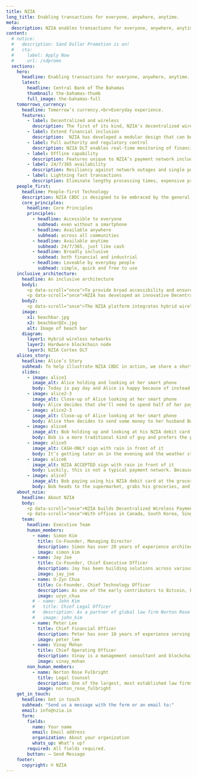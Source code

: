 ```yaml
---
title: NZIA
long_title: Enabling transactions for everyone, anywhere, anytime.
meta:
  description: NZIA enables transactions for everyone, anywhere, anytime.
content:
  # notice:
  #   description: Sand Dollar Promotion is on!
  #   cta:
  #     label: Apply Now
  #     url: /sdpromo
  sections:
    hero:
      headline: Enabling transactions for everyone, anywhere, anytime.
      latest:
        headline: Central Bank of The Bahamas
        thumbnail: the-bahamas-thumb
        full_image: the-bahamas-full
    tomorrows_currency:
      headline: Tomorrow’s currency.<br>Everyday experience.
      features:
        - label: Decentralized and wireless
          description: The first of its kind, NZIA’s decentralized wireless payment system provides an alternate payment infrastructure for CBDC that augments existing payment networks.
        - label: Extend financial inclusion
          description:  NZIA has developed a modular design that can be customized to meet regional needs ranging from highly dense urban cities to sparse rural towns and villages.
        - label: Full authority and regulatory control
          description: NZIA DLT enables real-time monitoring of financial activity between regulators and regulated entities, by the central bank.
        - label: Offline capability
          description: Features unique to NZIA’s payment network include offline capability to allow users without mobile wallets to transact with CBDC.
        - label: 24/7/365 availability
          description: Resiliency against network outages and single points of failure for 24/7/365 availability, with an alternative decentralized payment network ancillary to existing centralized networks.
        - label: Lightning fast transactions
          description: Eliminate lengthy processing times, expensive processing fees and intermediaries, for lightning fast transactions across domestic retail and cross border rails.
    people_first:
      headline: People-first Technology
      description: NZIA CBDC is designed to be embraced by the general population and eventually become as ubiquitous as cash, and tailored to the social and geographical characteristics unique to each region.
      core_principles:
        headline: Core Principles
        principles:
          - headline: Accessible to everyone
            subhead: even without a smartphone
          - headline: Available anywhere
            subhead: across all communities
          - headline: Available anytime
            subhead: 24/7/365, just like cash
          - headline: Broadly inclusive
            subhead: both financial and industrial
          - headline: Loveable by everyday people
            subhead: simple, quick and free to use
    inclusive_architecture:
      headline: An inclusive architecture
      body1:
        <p data-scroll="once">To provide broad accessibility and ensure constant availability of CBDC across a nation, there are significant technical challenges that must be overcome. These challenges are especially compounded for archipelagic states and nations with geographically dispersed regions with low population densities. In order to extend financial inclusion to all the remote communities in an economically feasible way, a new type of approach is required.</p>
        <p data-scroll="once">NZIA has developed an innovative Decentralized Wireless Payment System, consisting of a modular design that can be customized to meet regional needs ranging from highly dense urban cities to sparse rural towns and villages. In order to streamline upfront investment costs, our systems can be adapted to work with existing infrastructure and easily scale on an as-needed basis, rather than a one-size-fits-all approach.</p>
      body2:
        <p data-scroll="once">The NZIA platform integrates hybrid wireless communication networks, blockchain hardware nodes, edge processing capability and the NZIA Cortex DLT. Our approach provides an alternative payment infrastructure that is capable of working alongside existing banking systems, to augment financial networks with improved efficiency. By providing an alternative decentralized payment network ancillary to existing centralized networks, single points of failure can be overcome to enhance the overall financial system with greater flexibility and stability.</p>
      image:
        x1: beachbar.jpg
        x2: beachbar@2x.jpg
        alt: Image of beach bar
      diagram:
        layer1: Hybrid wireless networks
        layer2: Hardware blockchain node
        layer3: NZIA Cortex DLT
    alices_story:
      headline: Alice’s Story
      subhead: To help illustrate NZIA CBDC in action, we share a short story of Alice and Bob living on their beautiful tropical island of 10,000, with only a single bank and an under-developed infrastructure.
      slides:
        - image: alice1
          image_alt: Alice holding and looking at her smart phone
          body: Today is pay day and Alice is happy because of instead of taking her cheque straight to the bank and waiting in long lineups along with everyone else, she can skip the lines and go straight home because she received her pay directly into her CBDC wallet from her employer.
        - image: alice2-3
          image_alt: Close-up of Alice looking at her smart phone
          body: Alice decides that she'll need to spend half of her pay taking care of expenses. Using her mobile smart phone, she opens her carrier's mobile app that has already been integrated into NZIA though APIs, to allow her topup with just a few clicks using CBDC.
        - image: alice2-3
          image_alt: Close-up of Alice looking at her smart phone
          body: Alice then decides to send some money to her husband Bob by a free P2P transfer, to pick up some groceries on his way home; Except this is not a normal P2P transfer from phone to phone.
        - image: alice4
          image_alt: Bob holding up and looking at his NZIA debit card
          body: Bob is a more traditional kind of guy and prefers the plastic debit card issued to him from the local bank, over using a smart phone. Through NZIA, CBDC is transferred seamlessly from Alice’s mobile wallet directly to Bob’s physical card; She deposits the rest of her money into her savings account.
        - image: alice5
          image_alt: CASH-ONLY sign with rain in front of it
          body: It’s getting later on in the evening and the weather starts to get dicey. Unbeknownst to Bob, due to adverse conditions on the main island the payment network on his island has totally lost connection to the main network. Typically, in these scenarios, signs would go up at merchants letting people know system is down, so cash-only.
        - image: alice6
          image_alt: NZIA ACCEPTED sign with rain in front of it
          body: Luckily, this is not a typical payment network. Because of unique NZIA technology, despite the network partition, the payment network on this island continues to operate independently.
        - image: alice7
          image_alt: Bob paying using his NZIA debit card at the grocery store checkout
          body: Bob heads to the supermarket, grabs his groceries, and presents his card to the cashier who collects payment by scanning the QR code on it using the free POS mobile app. Behind the scenes, NZIA’s innovative reverse pull-push technology processed the transaction within seconds, and Bob is happily on his way.
    about_nzia:
      headline: About NZIA
      body:
        <p data-scroll="once">NZIA builds Decentralized Wireless Payment Systems. Our CBDC solutions provide Central Banks with greater maneuverability and flexibility to navigate the digital economy, in a frictionless manner, designed to work within existing financial frameworks and regulations.</p>
        <p data-scroll="once">With offices in Canada, South Korea, Singapore, South Africa and The Bahamas, NZIA is embarking on its mission to empower transactions for everyone, anywhere and anytime.</p>
      team:
        headline: Executive Team
        human_members:
          - name: Simon Kim
            title: Co-Founder, Managing Director
            description: Simon has over 20 years of experience architecting and deploying solutions across national infrastructure, communications networking, and international finance industries. 
            image: simon_kim
          - name: Jay Joe
            title: Co-Founder, Chief Executive Officer
            description: Jay has been building solutions across various industries including risk management, enterprise solutions and advanced security technologies for nuclear and critical national infrastructure.
            image: jay_joe
          - name: U-Zyn Chua
            title: Co-Founder, Chief Technology Officer
            description: As one of the early contributors to Bitcoin, Ethereum, and Dash projects, U-Zyn is a pioneer in the emergence of blockchain technology.
            image: uzyn_chua
          # - name: John Kim
          #   title: Chief Legal Officer
          #   description: As a partner of global law firm Norton Rose Fulbright, John is a leader within the firm for blockchain and digital asset projects.
          #   image: john_kim
          - name: Peter Lee
            title: Chief Financial Officer
            description: Peter has over 10 years of experience serving as CFO of publicly-listed companies in the Korea Stock Exchange, in the network and IT business sectors.
            image: peter_lee
          - name: Vinay Mohan
            title: Chief Operating Officer
            description: Vinay is a management consultant and blockchain startup leader with over 15 years experience delivering C-Suite mandates in banking, financial services and the public sector. 
            image: vinay_mohan
        non_human_members:
          - name: Norton Rose Fulbright
            title: Legal Counsel
            description: One of the largest, most established law firms in the world, with 4,000 lawyers in over 60 offices worldwide. The firm is a global thought leader and legal advisor in the blockchain and cryptocurrency space.
            image: norton_rose_fulbright
    get_in_touch:
      headline: Get in touch
      subhead: "Send us a message with the form or an email to:"
      email: info@nzia.io
      form:
        fields:
          name: Your name
          email: Email address
          organization: About your organization
          whats_up: What’s up?
        required: All fields required.
        button: → Send Message
    footer:
      copyright: © NZIA
---
```

